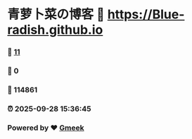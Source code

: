 # 青萝卜菜の博客 :link: https://Blue-radish.github.io 
### :page_facing_up: [11](https://Blue-radish.github.io/tag.html) 
### :speech_balloon: 0 
### :hibiscus: 114861 
### :alarm_clock: 2025-09-28 15:36:45 
### Powered by :heart: [Gmeek](https://github.com/Meekdai/Gmeek)

